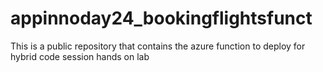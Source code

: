 # appinnoday24_bookingflightsfunct
This is a public repository that contains the azure function to deploy for hybrid code session hands on lab
